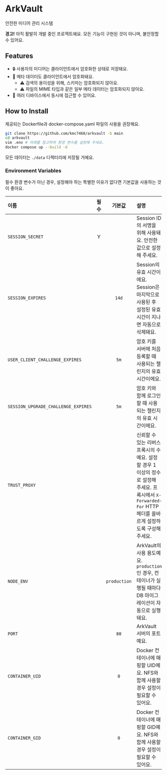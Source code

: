 # ArkVault

안전한 미디어 관리 시스템

**경고!** 아직 활발히 개발 중인 프로젝트예요. 모든 기능이 구현된 것이 아니며, 불안정할 수 있어요.

## Features

- 🔒 사용자의 미디어는 클라이언트에서 암호화한 상태로 저장돼요.
- 🔑 메타 데이터도 클라이언트에서 암호화돼요.
  - ⚠️ 검색의 용이성을 위해, 스키마는 암호화되지 않아요.
  - ⚠️ 파일의 MIME 타입과 같은 일부 메타 데이터는 암호화되지 않아요.
- 📱 여러 디바이스에서 동시에 접근할 수 있어요.

## How to Install

제공되는 Dockerfile과 docker-compose.yaml 파일의 사용을 권장해요.

```bash
git clone https://github.com/kmc7468/arkvault -b main
cd arkvault
vim .env # 아래를 참고하여 환경 변수를 설정해 주세요.
docker compose up --build -d
```

모든 데이터는 `./data` 디렉터리에 저장될 거예요.

### Environment Variables

필수 환경 변수가 아닌 경우, 설정해야 하는 특별한 이유가 없다면 기본값을 사용하는 것이 좋아요.

|이름|필수|기본값|설명|
|:-|:-:|:-:|:-|
|`SESSION_SECRET`|Y||Session ID의 서명을 위해 사용돼요. 안전한 값으로 설정해 주세요.|
|`SESSION_EXPIRES`||`14d`|Session의 유효 시간이에요. Session은 마지막으로 사용된 후 설정된 유효 시간이 지나면 자동으로 삭제돼요.|
|`USER_CLIENT_CHALLENGE_EXPIRES`||`5m`|암호 키를 서버에 처음 등록할 때 사용되는 챌린지의 유효 시간이에요.|
|`SESSION_UPGRADE_CHALLENGE_EXPIRES`||`5m`|암호 키와 함께 로그인할 때 사용되는 챌린지의 유효 시간이에요.|
|`TRUST_PROXY`|||신뢰할 수 있는 리버스 프록시의 수예요. 설정할 경우 1 이상의 정수로 설정해 주세요. 프록시에서 `X-Forwarded-For` HTTP 헤더를 올바르게 설정하도록 구성해 주세요.|
|`NODE_ENV`||`production`|ArkVault의 사용 용도예요. `production`인 경우, 컨테이너가 실행될 때마다 DB 마이그레이션이 자동으로 실행돼요.|
|`PORT`||`80`|ArkVault 서버의 포트예요.|
|`CONTAINER_UID`||`0`|Docker 컨테이너에 매핑할 UID예요. NFS와 함께 사용할 경우 설정이 필요할 수 있어요.|
|`CONTAINER_GID`||`0`|Docker 컨테이너에 매핑할 GID예요. NFS와 함께 사용할 경우 설정이 필요할 수 있어요.|
